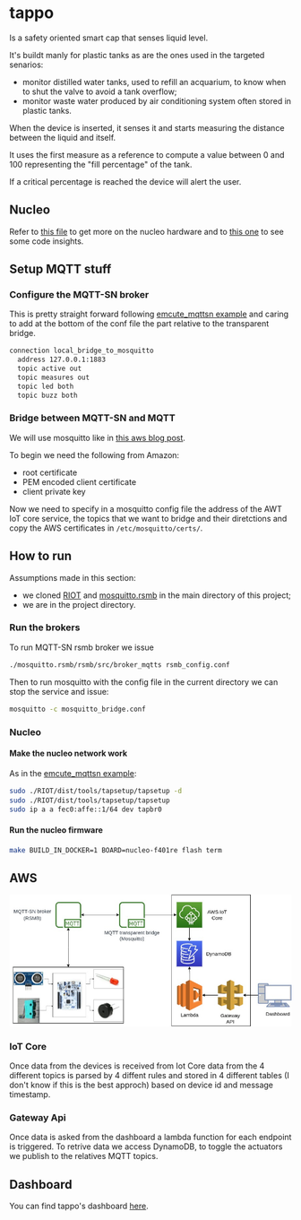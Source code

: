 # tappo
Is a safety oriented smart cap that senses liquid level.

It's buildt manly for plastic tanks as are the ones used in the targeted senarios:
* monitor distilled water tanks, used to refill an acquarium, to know when to shut the valve to avoid a tank overflow;
* monitor waste water produced by air conditioning system often stored in plastic tanks.

When the device is inserted, it senses it and starts measuring the distance between the liquid and itself.

It uses the first measure as a reference to compute a value between 0 and 100 representing the "fill percentage" of the tank.

If a critical percentage is reached the device will alert the user.

## Nucleo
Refer to [this file](hardware/NUCLEO_HARDWARE.md) to get more on the nucleo hardware and to [this one](nucleo/NUCLEO.md) to see some code insights.

## Setup MQTT stuff

### Configure the MQTT-SN broker
This is pretty straight forward following [emcute_mqttsn example](https://github.com/RIOT-OS/RIOT/tree/master/examples/emcute_mqttsn#setting-up-a-broker) and caring to add at the bottom of the conf file the part relative to the transparent bridge.

```
connection local_bridge_to_mosquitto
  address 127.0.0.1:1883
  topic active out
  topic measures out
  topic led both
  topic buzz both
```

### Bridge between MQTT-SN and MQTT
We will use mosquitto like in [this aws blog post](https://aws.amazon.com/it/blogs/iot/how-to-bridge-mosquitto-mqtt-broker-to-aws-iot/).

To begin we need the following from Amazon:

* root certificate 
* PEM encoded client certificate
* client private key

Now we need to specify in a mosquitto config file the address of the AWT IoT core service, the topics that we want to bridge and their diretctions and copy the AWS certificates in `/etc/mosquitto/certs/`.

## How to run 
Assumptions made in this section:
* we cloned [RIOT](https://github.com/RIOT-OS/RIOT) and [mosquitto.rsmb](https://github.com/eclipse/mosquitto.rsmb) in the main directory of this project;
* we are in the project directory.

### Run the brokers
To run MQTT-SN rsmb broker we issue
```sh
./mosquitto.rsmb/rsmb/src/broker_mqtts rsmb_config.conf
```

Then to run mosquitto with the config file in the current directory we can stop the service and issue:
```sh
mosquitto -c mosquitto_bridge.conf
```

### Nucleo
#### Make the nucleo network work
As in the [emcute_mqttsn example](https://github.com/RIOT-OS/RIOT/tree/master/examples/emcute_mqttsn#setting-up-riot-native):

```sh
sudo ./RIOT/dist/tools/tapsetup/tapsetup -d
sudo ./RIOT/dist/tools/tapsetup/tapsetup
sudo ip a a fec0:affe::1/64 dev tapbr0
```

#### Run the nucleo firmware
```sh
make BUILD_IN_DOCKER=1 BOARD=nucleo-f401re flash term
```


## AWS
![NetOverview](https://github.com/fedepaj/tappo/blob/assets/network_overview_tappo.jpg)

### IoT Core
Once data from the devices is received from Iot Core data from the 4 different topics is parsed by 4 diffent rules and stored in 4 different tables (I don't know if this is the best approch) based on device id and message timestamp.

### Gateway Api
Once data is asked from the dashboard a lambda function for each endpoint is triggered.
To retrive data we access DynamoDB, to toggle the actuators we publish to the relatives MQTT topics.

## Dashboard
You can find tappo's dashboard [here](https://github.com/fedepaj/tappo_app/).
